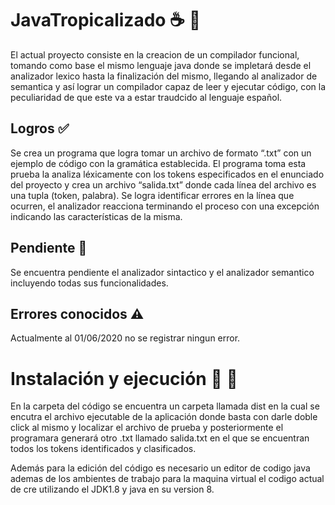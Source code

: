 # JavaTropicalizado :coffee: :palm_tree:
  El actual proyecto consiste en la creacion de un compilador funcional, tomando como base el mismo 
lenguaje java donde se impletará desde el analizador lexico hasta la finalización del mismo, llegando 
al analizador de semantica y así lograr un compilador capaz de leer y ejecutar código, con la peculiaridad 
de que este va a estar traudcido al lenguaje español.

## Logros :white_check_mark:
  Se crea un programa que logra tomar un archivo de formato “.txt” con un ejemplo de código con la 
gramática establecida. El programa toma esta prueba la analiza léxicamente con los tokens especificados 
en el enunciado del proyecto y crea un archivo “salida.txt” donde cada línea del archivo es una 
tupla (token, palabra). Se logra identificar errores en la línea que ocurren, el analizador reacciona 
terminando el proceso con una excepción indicando las características de la misma.

## Pendiente :construction:
  Se encuentra pendiente el analizador sintactico y el analizador semantico incluyendo todas sus funcionalidades.

## Errores conocidos :warning:
  Actualmente al 01/06/2020 no se registrar ningun error.

# Instalación y ejecución :hammer: :memo:

  En la carpeta del código se encuentra un carpeta llamada dist en la cual se encutra el archivo ejecutable de la 
aplicación donde basta con darle doble click al mismo y localizar el archivo de prueba y posteriormente el programara 
generará otro .txt llamado salida.txt en el que se encuentran todos los tokens identificados y clasificados.
  
 Además para la edición del código es necesario un editor de codigo java ademas de los ambientes de trabajo 
para la maquina virtual el codigo actual de cre utilizando el JDK1.8 y java en su version 8.
